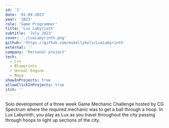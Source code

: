 ```yaml
---
id: '1'
date: '01-04-2023'
year: '2023'
role: 'Game Programmer'
title: 'Lux Labyrinth'
subtitle: 'July 2023'
cover: './luxLabyrinth.png'
github: 'https://github.com/mikellykels/LuxLabyrinth'
external: ''
company: 'Personal project'
tech:
  - C++
  - Blueprints
  - Unreal Engine
  - Maya
showInProjects: true
allowClickInProjects: true
itch: ''
---
```


Solo development of a three week Game Mechanic Challenge hosted by CG Spectrum where the required mechanic was to get a ball through a hoop. In Lux Labyrinth, you play as Lux as you travel throughout the city passing through hoops to light up sections of the city.

